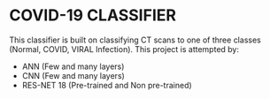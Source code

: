 # COVID-19 CLASSIFIER

This classifier is built on classifying CT scans to one of three classes (Normal, COVID, VIRAL Infection). This project is attempted by:

- ANN (Few and many layers)
- CNN (Few and many layers)
- RES-NET 18 (Pre-trained and Non pre-trained)
